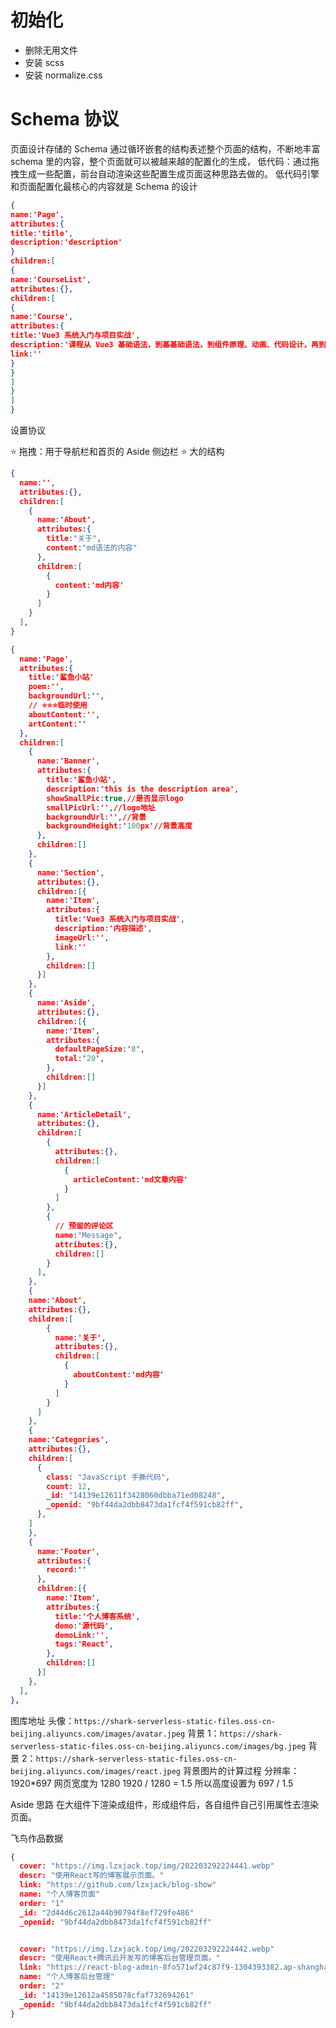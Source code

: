 # 初始化

- 删除无用文件
- 安装 scss
- 安装 normalize.css

# Schema 协议

页面设计存储的 Schema
通过循环嵌套的结构表述整个页面的结构，不断地丰富 schema 里的内容，整个页面就可以被越来越的配置化的生成，
低代码：通过拖拽生成一些配置，前台自动渲染这些配置生成页面这种思路去做的。
低代码引擎和页面配置化最核心的内容就是 Schema 的设计

<!-- 自定义的schema结构 -->

```json
{
name:'Page',
attributes:{
title:'title',
description:'description'
}
children:[
{
name:'CourseList',
attributes:{},
children:[
{
name:'Course',
attributes:{
title:'Vue3 系统入门与项目实战',
description:'课程从 Vue3 基础语法，到基基础语法，到组件原理、动画、代码设计，再到新语法扩展，',
link:''
}
}
]
}
]
}
```

设置协议

<!-- 对前面的schema结构进行精简 -->
<!-- 首页配置化 -->

⭐ 拖拽：用于导航栏和首页的 Aside 侧边栏 ⭐
大的结构
```json
{
  name:'',
  attributes:{},
  children:[
    {
      name:'About',
      attributes:{
        title:"关于",
        content:"md语法的内容"
      },
      children:[
        {
          content:'md内容'
        }
      ]
    }
  ],
}
```

```json
{
  name:'Page',
  attributes:{
    title:'鲨鱼小站'
    poem:'',
    backgroundUrl:'',
    // ⭐⭐⭐临时使用
    aboutContent:'',
    artContent:''
  },
  children:[
    {
      name:'Banner',
      attributes:{
        title:'鲨鱼小站',
        description:'this is the description area',
        showSmallPic:true,//是否显示logo
        smallPicUrl:'',//logo地址
        backgroundUrl:'',//背景
        backgroundHeight:'100px'//背景高度
      },
      children:[]
    },
    {
      name:'Section',
      attributes:{},
      children:[{
        name:'Item',
        attributes:{
          title:'Vue3 系统入门与项目实战',
          description:'内容描述',
          imageUrl:'',
          link:''
        },
        children:[]
      }]
    },
    {
      name:'Aside',
      attributes:{},
      children:[{
        name:'Item',
        attributes:{
          defaultPageSize:'8',
          total:'20',
        },
        children:[]
      }]
    },
    {
      name:'ArticleDetail',
      attributes:{},
      children:[
        {
          attributes:{},
          children:[
            {
              articleContent:'md文章内容'
            }
          ]
        },
        {
          // 预留的评论区
          name:"Message",
          attributes:{},
          children:[]
        }
      ],
    },
    {
    name:'About',
    attributes:{},
    children:[
        {
          name:'关于',
          attributes:{},
          children:[
            {
              aboutContent:'md内容'
            }
          ]
        }
      ]
    },
    {
    name:'Categories',
    attributes:{},
    children:[
      {
        class: "JavaScript 手撕代码",
        count: 12,
        _id: "14139e12611f3428060dbba71ed08248",
        _openid: "9bf44da2dbb8473da1fcf4f591cb82ff",
      },
    ]
    },
    {
      name:'Footer',
      attributes:{
        record:''
      },
      children:[{
        name:'Item',
        attributes:{
          title:'个人博客系统',
          demo:'源代码',
          demoLink:'',
          tags:'React',
        },
        children:[]
      }]
    },
  ],
},


```

图库地址
头像：`https://shark-serverless-static-files.oss-cn-beijing.aliyuncs.com/images/avatar.jpeg`
背景 1：`https://shark-serverless-static-files.oss-cn-beijing.aliyuncs.com/images/bg.jpeg`
背景 2：`https://shark-serverless-static-files.oss-cn-beijing.aliyuncs.com/images/react.jpeg`
背景图片的计算过程
分辨率：1920\*697
网页宽度为 1280 1920 / 1280 = 1.5
所以高度设置为 697 / 1.5

Aside 思路
在大组件下渲染成组件，形成组件后，各自组件自己引用属性去渲染页面。

飞鸟作品数据

```json
{
  cover: "https://img.lzxjack.top/img/202203292224441.webp"
  descr: "使用React写的博客展示页面。"
  link: "https://github.com/lzxjack/blog-show"
  name: "个人博客页面"
  order: "1"
  _id: "2d44d6c2612a44b90794f8ef729fe486"
  _openid: "9bf44da2dbb8473da1fcf4f591cb82ff"


  cover: "https://img.lzxjack.top/img/202203292224442.webp"
  descr: "使用React+腾讯云开发写的博客后台管理页面。"
  link: "https://react-blog-admin-8fo571wf24c87f9-1304393382.ap-shanghai.app.tcloudbase.com/admin/home"
  name: "个人博客后台管理"
  order: "2"
  _id: "14139e12612a4585078cfaf732694261"
  _openid: "9bf44da2dbb8473da1fcf4f591cb82ff"
}
```
